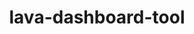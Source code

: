 ---
parent_project: lava
permalink: /engineering/projects/lava/lava-dashboard-tool/
project_link_name: lava-dashboard-tool
project_stats: 'true'
project_url: n/a
image:
  featured: 'true'
  path: /assets/images/projects/lava.png
title: lava-dashboard-tool
display: "false"
---